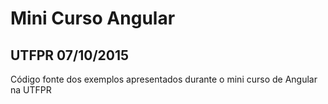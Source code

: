 # Mini Curso Angular
## UTFPR 07/10/2015
Código fonte dos exemplos apresentados durante o mini curso de Angular na UTFPR
